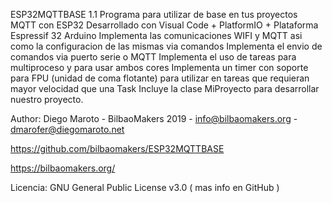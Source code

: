 ESP32MQTTBASE 1.1
Programa para utilizar de base en tus proyectos MQTT con ESP32
Desarrollado con Visual Code + PlatformIO + Plataforma Espressif 32 Arduino
Implementa las comunicaciones WIFI y MQTT asi como la configuracion de las mismas via comandos
Implementa el envio de comandos via puerto serie o MQTT
Implementa el uso de tareas para multiproceso y para usar ambos cores
Implementa un timer con soporte para FPU (unidad de coma flotante) para utilizar en tareas que requieran mayor velocidad que una Task
Incluye la clase MiProyecto para desarrollar nuestro proyecto.

Author: Diego Maroto - BilbaoMakers 2019 - info@bilbaomakers.org - dmarofer@diegomaroto.net

https://github.com/bilbaomakers/ESP32MQTTBASE

https://bilbaomakers.org/

Licencia: GNU General Public License v3.0 ( mas info en GitHub )